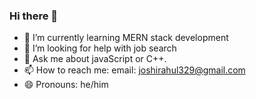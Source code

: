 ### Hi there 👋

<!-- - 🔭 I’m currently working on -->
<!-- - 👯 I’m looking to collaborate on -->
- 🌱 I’m currently learning MERN stack development
- 🤔 I’m looking for help with job search
- 💬 Ask me about javaScript or C++.
- 📫 How to reach me: email: joshirahul329@gmail.com
- 😄 Pronouns: he/him
<!-- - ⚡ Fun fact: -->

